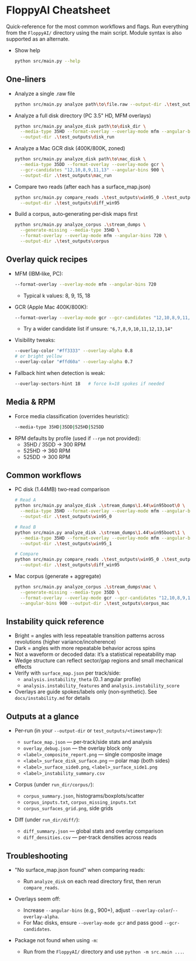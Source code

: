 # FloppyAI Cheatsheet

Quick-reference for the most common workflows and flags. Run everything from the `FloppyAI/` directory using the main script. Module syntax is also supported as an alternate.

- Show help
  ```bash
  python src/main.py --help
  ```

## One‑liners

- Analyze a single .raw file
  ```bash
  python src/main.py analyze path\to\file.raw --output-dir .\test_outputs\single
  ```

- Analyze a full disk directory (PC 3.5" HD, MFM overlays)
  ```bash
  python src/main.py analyze_disk path\to\disk_dir \
    --media-type 35HD --format-overlay --overlay-mode mfm --angular-bins 720 \
    --output-dir .\test_outputs\disk_run
  ```

- Analyze a Mac GCR disk (400K/800K, zoned)
  ```bash
  python src/main.py analyze_disk path\to\mac_disk \
    --media-type 35DD --format-overlay --overlay-mode gcr \
    --gcr-candidates "12,10,8,9,11,13" --angular-bins 900 \
    --output-dir .\test_outputs\mac_run
  ```

- Compare two reads (after each has a surface_map.json)
  ```bash
  python src/main.py compare_reads .\test_outputs\win95_0 .\test_outputs\win95_1 \
    --output-dir .\test_outputs\diff_win95
  ```

- Build a corpus, auto‑generating per‑disk maps first
  ```bash
  python src/main.py analyze_corpus .\stream_dumps \
    --generate-missing --media-type 35HD \
    --format-overlay --overlay-mode mfm --angular-bins 720 \
    --output-dir .\test_outputs\corpus
  ```

## Overlay quick recipes

- MFM (IBM‑like, PC):
  ```bash
  --format-overlay --overlay-mode mfm --angular-bins 720
  ```
  - Typical k values: 8, 9, 15, 18

- GCR (Apple Mac 400K/800K):
  ```bash
  --format-overlay --overlay-mode gcr --gcr-candidates "12,10,8,9,11,13" --angular-bins 900
  ```
  - Try a wider candidate list if unsure: `"6,7,8,9,10,11,12,13,14"`

- Visibility tweaks:
  ```bash
  --overlay-color "#ff3333" --overlay-alpha 0.8
  # or bright yellow
  --overlay-color "#ffd60a" --overlay-alpha 0.7
  ```

- Fallback hint when detection is weak:
  ```bash
  --overlay-sectors-hint 18   # force k=18 spokes if needed
  ```

## Media & RPM

- Force media classification (overrides heuristic):
  ```bash
  --media-type 35HD|35DD|525HD|525DD
  ```
- RPM defaults by profile (used if `--rpm` not provided):
  - 35HD / 35DD → 300 RPM
  - 525HD → 360 RPM
  - 525DD → 300 RPM

## Common workflows

- PC disk (1.44MB) two‑read comparison
  ```bash
  # Read A
  python src/main.py analyze_disk .\stream_dumps\1.44\win95boot\0 \
    --media-type 35HD --format-overlay --overlay-mode mfm --angular-bins 720 \
    --output-dir .\test_outputs\win95_0

  # Read B
  python src/main.py analyze_disk .\stream_dumps\1.44\win95boot\1 \
    --media-type 35HD --format-overlay --overlay-mode mfm --angular-bins 720 \
    --output-dir .\test_outputs\win95_1

  # Compare
  python src/main.py compare_reads .\test_outputs\win95_0 .\test_outputs\win95_1 \
    --output-dir .\test_outputs\diff_win95
  ```

- Mac corpus (generate + aggregate)
  ```bash
  python src/main.py analyze_corpus .\stream_dumps\mac \
    --generate-missing --media-type 35DD \
    --format-overlay --overlay-mode gcr --gcr-candidates "12,10,8,9,11,13" \
    --angular-bins 900 --output-dir .\test_outputs\corpus_mac
  ```

## Instability quick reference

- Bright = angles with less repeatable transition patterns across revolutions (higher variance/incoherence)
- Dark = angles with more repeatable behavior across spins
- Not a waveform or decoded data: it’s a statistical repeatability map
- Wedge structure can reflect sector/gap regions and small mechanical effects
- Verify with `surface_map.json` per track/side:
  - `analysis.instability_theta` (0..1 angular profile)
  - `analysis.instability_features` and `analysis.instability_score`
- Overlays are guide spokes/labels only (non‑synthetic). See `docs/instability.md` for details

## Outputs at a glance

- Per‑run (in your `--output-dir` or `test_outputs/<timestamp>/`):
  - `surface_map.json` — per‑track/side stats and analysis
  - `overlay_debug.json` — the overlay block only
  - `<label>_composite_report.png` — single composite image
  - `<label>_surface_disk_surface.png` — polar map (both sides)
  - `<label>_surface_side0.png`, `<label>_surface_side1.png`
  - `<label>_instability_summary.csv`

- Corpus (under `run_dir/corpus/`):
  - `corpus_summary.json`, histograms/boxplots/scatter
  - `corpus_inputs.txt`, `corpus_missing_inputs.txt`
  - `corpus_surfaces_grid.png`, side grids

- Diff (under `run_dir/diff/`):
  - `diff_summary.json` — global stats and overlay comparison
  - `diff_densities.csv` — per‑track densities across reads

## Troubleshooting

- "No surface_map.json found" when comparing reads:
  - Run `analyze_disk` on each read directory first, then rerun `compare_reads`.

- Overlays seem off:
  - Increase `--angular-bins` (e.g., 900+), adjust `--overlay-color`/`--overlay-alpha`.
  - For Mac disks, ensure `--overlay-mode gcr` and pass good `--gcr-candidates`.

- Package not found when using `-m`:
  - Run from the `FloppyAI/` directory and use `python -m src.main ...`.
